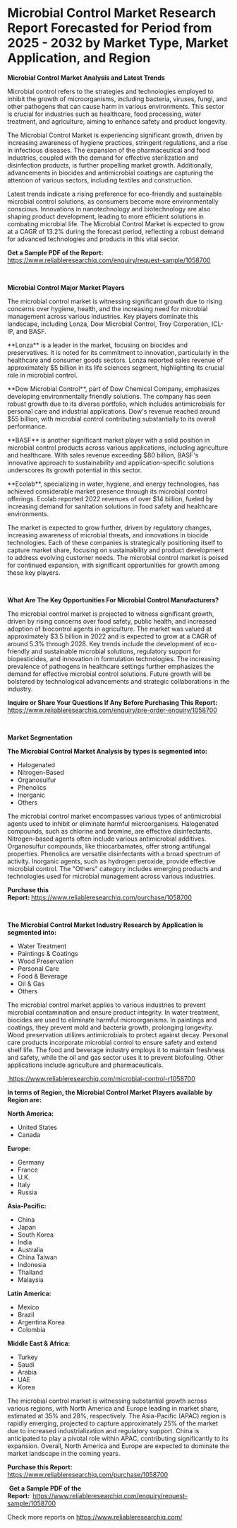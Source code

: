<p><h1>Microbial Control Market Research Report Forecasted for Period from 2025 -  2032 by Market Type, Market Application, and Region</h1></p><p><strong>Microbial Control Market Analysis and Latest Trends</strong></p>
<p><p>Microbial control refers to the strategies and technologies employed to inhibit the growth of microorganisms, including bacteria, viruses, fungi, and other pathogens that can cause harm in various environments. This sector is crucial for industries such as healthcare, food processing, water treatment, and agriculture, aiming to enhance safety and product longevity.</p><p>The Microbial Control Market is experiencing significant growth, driven by increasing awareness of hygiene practices, stringent regulations, and a rise in infectious diseases. The expansion of the pharmaceutical and food industries, coupled with the demand for effective sterilization and disinfection products, is further propelling market growth. Additionally, advancements in biocides and antimicrobial coatings are capturing the attention of various sectors, including textiles and construction.</p><p>Latest trends indicate a rising preference for eco-friendly and sustainable microbial control solutions, as consumers become more environmentally conscious. Innovations in nanotechnology and biotechnology are also shaping product development, leading to more efficient solutions in combating microbial life. The Microbial Control Market is expected to grow at a CAGR of 13.2% during the forecast period, reflecting a robust demand for advanced technologies and products in this vital sector.</p></p>
<p><strong>Get a Sample PDF of the Report:&nbsp;</strong> <a href="https://www.reliableresearchiq.com/enquiry/request-sample/1058700?utm_campaign=3130&utm_medium=2&utm_source=Github&utm_content=ia&utm_term=02042025&utm_id=microbial-control">https://www.reliableresearchiq.com/enquiry/request-sample/1058700</a></p>
<p>&nbsp;</p>
<p><strong>Microbial Control Major Market Players</strong></p>
<p><p>The microbial control market is witnessing significant growth due to rising concerns over hygiene, health, and the increasing need for microbial management across various industries. Key players dominate this landscape, including Lonza, Dow Microbial Control, Troy Corporation, ICL-IP, and BASF.</p><p>**Lonza** is a leader in the market, focusing on biocides and preservatives. It is noted for its commitment to innovation, particularly in the healthcare and consumer goods sectors. Lonza reported sales revenue of approximately $5 billion in its life sciences segment, highlighting its crucial role in microbial control.</p><p>**Dow Microbial Control**, part of Dow Chemical Company, emphasizes developing environmentally friendly solutions. The company has seen robust growth due to its diverse portfolio, which includes antimicrobials for personal care and industrial applications. Dow's revenue reached around $55 billion, with microbial control contributing substantially to its overall performance.</p><p>**BASF** is another significant market player with a solid position in microbial control products across various applications, including agriculture and healthcare. With sales revenue exceeding $80 billion, BASF's innovative approach to sustainability and application-specific solutions underscores its growth potential in this sector.</p><p>**Ecolab**, specializing in water, hygiene, and energy technologies, has achieved considerable market presence through its microbial control offerings. Ecolab reported 2022 revenues of over $14 billion, fueled by increasing demand for sanitation solutions in food safety and healthcare environments.</p><p>The market is expected to grow further, driven by regulatory changes, increasing awareness of microbial threats, and innovations in biocide technologies. Each of these companies is strategically positioning itself to capture market share, focusing on sustainability and product development to address evolving customer needs. The microbial control market is poised for continued expansion, with significant opportunities for growth among these key players.</p></p>
<p>&nbsp;</p>
<p><strong>What Are The Key Opportunities For Microbial Control Manufacturers?</strong></p>
<p><p>The microbial control market is projected to witness significant growth, driven by rising concerns over food safety, public health, and increased adoption of biocontrol agents in agriculture. The market was valued at approximately $3.5 billion in 2022 and is expected to grow at a CAGR of around 5.3% through 2028. Key trends include the development of eco-friendly and sustainable microbial solutions, regulatory support for biopesticides, and innovation in formulation technologies. The increasing prevalence of pathogens in healthcare settings further emphasizes the demand for effective microbial control solutions. Future growth will be bolstered by technological advancements and strategic collaborations in the industry.</p></p>
<p><strong>Inquire or Share Your Questions If Any Before Purchasing This Report:</strong> <a href="https://www.reliableresearchiq.com/enquiry/pre-order-enquiry/1058700?utm_campaign=3130&utm_medium=2&utm_source=Github&utm_content=ia&utm_term=02042025&utm_id=microbial-control">https://www.reliableresearchiq.com/enquiry/pre-order-enquiry/1058700</a></p>
<p>&nbsp;</p>
<p><strong>Market Segmentation</strong></p>
<p><strong>The Microbial Control Market Analysis by types is segmented into:</strong></p>
<p><ul><li>Halogenated</li><li>Nitrogen-Based</li><li>Organosulfur</li><li>Phenolics</li><li>Inorganic</li><li>Others</li></ul></p>
<p><p>The microbial control market encompasses various types of antimicrobial agents used to inhibit or eliminate harmful microorganisms. Halogenated compounds, such as chlorine and bromine, are effective disinfectants. Nitrogen-based agents often include various antimicrobial additives. Organosulfur compounds, like thiocarbamates, offer strong antifungal properties. Phenolics are versatile disinfectants with a broad spectrum of activity. Inorganic agents, such as hydrogen peroxide, provide effective microbial control. The "Others" category includes emerging products and technologies used for microbial management across various industries.</p></p>
<p><strong>Purchase this Report:&nbsp;</strong><a href="https://www.reliableresearchiq.com/purchase/1058700?utm_campaign=3130&utm_medium=2&utm_source=Github&utm_content=ia&utm_term=02042025&utm_id=microbial-control">https://www.reliableresearchiq.com/purchase/1058700</a></p>
<p>&nbsp;</p>
<p><strong>The Microbial Control Market Industry Research by Application is segmented into:</strong></p>
<p><ul><li>Water Treatment</li><li>Paintings & Coatings</li><li>Wood Preservation</li><li>Personal Care</li><li>Food & Beverage</li><li>Oil & Gas</li><li>Others</li></ul></p>
<p><p>The microbial control market applies to various industries to prevent microbial contamination and ensure product integrity. In water treatment, biocides are used to eliminate harmful microorganisms. In paintings and coatings, they prevent mold and bacteria growth, prolonging longevity. Wood preservation utilizes antimicrobials to protect against decay. Personal care products incorporate microbial control to ensure safety and extend shelf life. The food and beverage industry employs it to maintain freshness and safety, while the oil and gas sector uses it to prevent biofouling. Other applications include agriculture and pharmaceuticals.</p></p>
<p><a href="https://www.reliableresearchiq.com/microbial-control-r1058700?utm_campaign=3130&utm_medium=2&utm_source=Github&utm_content=ia&utm_term=02042025&utm_id=microbial-control">&nbsp;https://www.reliableresearchiq.com/microbial-control-r1058700</a></p>
<p><strong>In terms of Region, the Microbial Control Market Players available by Region are:</strong></p>
<p>
    <p> <strong> North America: </strong>
        <ul>
            <li>United States</li>
            <li>Canada</li>
        </ul>
        </p> 
    <p> <strong> Europe: </strong>
        <ul>
            <li>Germany</li>
            <li>France</li>
            <li>U.K.</li>
            <li>Italy</li>
            <li>Russia</li>
        </ul>
        </p> 
    <p> <strong> Asia-Pacific: </strong>
        <ul>
            <li>China</li>
            <li>Japan</li>
            <li>South Korea</li>
            <li>India</li>
            <li>Australia</li>
            <li>China Taiwan</li>
            <li>Indonesia</li>
            <li>Thailand</li>
            <li>Malaysia</li>
        </ul>
        </p> 
    <p> <strong> Latin America: </strong>
        <ul>
            <li>Mexico</li>
            <li>Brazil</li>
            <li>Argentina Korea</li>
            <li>Colombia</li>
        </ul>
        </p> 
    <p> <strong> Middle East & Africa: </strong>
        <ul>
            <li>Turkey</li>
            <li>Saudi</li>
            <li>Arabia</li>
            <li>UAE</li>
            <li>Korea</li>
        </ul>
    </p>
    </p>
<p><p>The microbial control market is witnessing substantial growth across various regions, with North America and Europe leading in market share, estimated at 35% and 28%, respectively. The Asia-Pacific (APAC) region is rapidly emerging, projected to capture approximately 25% of the market due to increased industrialization and regulatory support. China is anticipated to play a pivotal role within APAC, contributing significantly to its expansion. Overall, North America and Europe are expected to dominate the market landscape in the coming years.</p></p>
<p><strong>Purchase this Report: </strong><a href="https://www.reliableresearchiq.com/purchase/1058700?utm_campaign=3130&utm_medium=2&utm_source=Github&utm_content=ia&utm_term=02042025&utm_id=microbial-control">https://www.reliableresearchiq.com/purchase/1058700</a></p>
<p>&nbsp;<strong>Get a Sample PDF of the Report:&nbsp;&nbsp;</strong><a href="https://www.reliableresearchiq.com/enquiry/request-sample/1058700?utm_campaign=3130&utm_medium=2&utm_source=Github&utm_content=ia&utm_term=02042025&utm_id=microbial-control">https://www.reliableresearchiq.com/enquiry/request-sample/1058700</a></p>
<p><strong></strong></p>
<p>Check more reports on <a href="https://www.reliableresearchiq.com/?utm_campaign=3130&utm_medium=2&utm_source=Github&utm_content=ia&utm_term=02042025&utm_id=microbial-control">https://www.reliableresearchiq.com/</a></p>